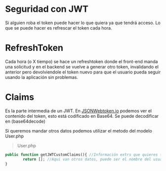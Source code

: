 # Seguridad con JWT

Si alguien roba el token puede hacer lo que quiera ya que tendrá acceso.
Lo que se puede hacer es refrescar el token cada hora.

# RefreshToken
Cada hora (o X tiempo) se hace un refreshtoken donde el front-end manda una solicitud y en el backend se vuelve a generar otro token, invalidando el anterior pero devolviendole el token nuevo para que el usuario pueda seguir usando la aplicación sin problemas.

# Claims
Es la parte intermedia de un JWT.
En [JSONWebtoken.io](JSONWebtoken.io) podemos ver el contenido del token, esto está codificado en Base64.
Se puede decodificar en (base64decode)

Si queremos mandar otros datos podemos utilizar el metodo del modelo User.php

> User.php
```php
public function getJWTCustomClaims(){ //Información extrs que quieres tener en el token, deben ser cosas públicas
        return []; //Aqui van otros datos, puede ser el nombre del usuario, etc
}
```